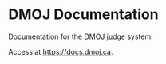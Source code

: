 # DMOJ Documentation

Documentation for the [DMOJ judge](https://github.com/DMOJ/judge-server) system.

Access at <https://docs.dmoj.ca>.
